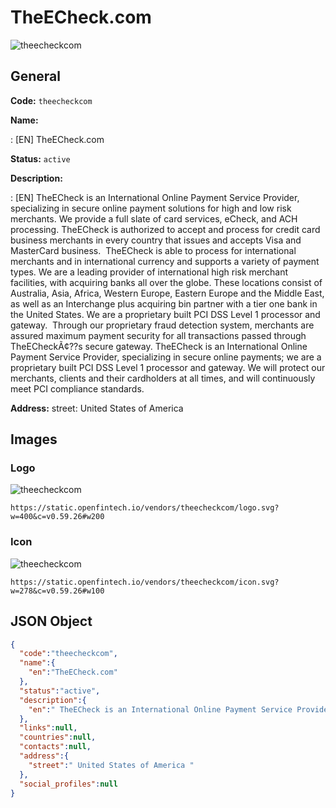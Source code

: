
# TheECheck.com 
![theecheckcom](https://static.openfintech.io/vendors/theecheckcom/logo.svg?w=400&c=v0.59.26#w200)  

## General 
 
**Code:** `theecheckcom` 
 
**Name:** 
 
:	[EN] TheECheck.com 
 
**Status:** `active` 
 
**Description:** 
 
: [EN]  TheECheck is an International Online Payment Service Provider, specializing in secure online payment solutions for high and low risk merchants. We provide a full slate of card services, eCheck, and ACH processing. TheECheck is authorized to accept and process for credit card business merchants in every country that issues and accepts Visa and MasterCard business.  TheECheck is able to process for international merchants and in international currency and supports a variety of payment types. We are a leading provider of international high risk merchant facilities, with acquiring banks all over the globe. These locations consist of Australia, Asia, Africa, Western Europe, Eastern Europe and the Middle East, as well as an Interchange plus acquiring bin partner with a tier one bank in the United States. We are a proprietary built PCI DSS Level 1 processor and gateway.  Through our proprietary fraud detection system, merchants are assured maximum payment security for all transactions passed through TheECheckÃ¢??s secure gateway. TheECheck is an International Online Payment Service Provider, specializing in secure online payments; we are a proprietary built PCI DSS Level 1 processor and gateway. We will protect our merchants, clients and their cardholders at all times, and will continuously meet PCI compliance standards.   
 
**Address:** 
street:  United States of America  

## Images 

### Logo 
 
![theecheckcom](https://static.openfintech.io/vendors/theecheckcom/logo.svg?w=400&c=v0.59.26#w200)  

```
https://static.openfintech.io/vendors/theecheckcom/logo.svg?w=400&c=v0.59.26#w200
```  

### Icon 
 
![theecheckcom](https://static.openfintech.io/vendors/theecheckcom/icon.svg?w=278&c=v0.59.26#w100)  

```
https://static.openfintech.io/vendors/theecheckcom/icon.svg?w=278&c=v0.59.26#w100
```  

## JSON Object 

```json
{
  "code":"theecheckcom",
  "name":{
    "en":"TheECheck.com"
  },
  "status":"active",
  "description":{
    "en":" TheECheck is an International Online Payment Service Provider, specializing in secure online payment solutions for high and low risk merchants. We provide a full slate of card services, eCheck, and ACH processing. TheECheck is authorized to accept and process for credit card business merchants in every country that issues and accepts Visa and MasterCard business.\u00a0 TheECheck is able to process for international merchants and in international currency and supports a variety of payment types. We are a leading provider of international high risk merchant facilities, with acquiring banks all over the globe. These locations consist of Australia, Asia, Africa, Western Europe, Eastern Europe and the Middle East, as well as an Interchange plus acquiring bin partner with a tier one bank in the United States. We are a proprietary built PCI DSS Level 1 processor and gateway.\u00a0 Through our proprietary fraud detection system, merchants are assured maximum payment security for all transactions passed through TheECheck\u00c3\u00a2??s secure gateway. TheECheck is an International Online Payment Service Provider, specializing in secure online payments; we are a proprietary built PCI DSS Level 1 processor and gateway. We will protect our merchants, clients and their cardholders at all times, and will continuously meet PCI compliance standards.\u00a0 "
  },
  "links":null,
  "countries":null,
  "contacts":null,
  "address":{
    "street":" United States of America "
  },
  "social_profiles":null
}
```  
